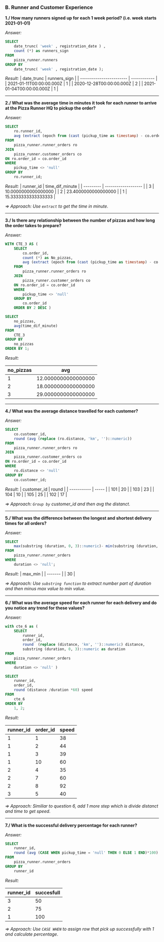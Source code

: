 ### **B. Runner and Customer Experience**
**1./ How many runners signed up for each 1 week period? (i.e. week starts 2021-01-01)**

*Answer:*
````sql
SELECT   
    date_trunc( 'week' , registration_date ) ,
    count (*) as runners_sign
FROM 
    pizza_runner.runners
GROUP BY 
    date_trunc( 'week' , registration_date );
````
*Result:*
| date_trunc               | runners_sign |
| ------------------------ | ------------ |
| 2021-01-11T00:00:00.000Z | 1            |
| 2020-12-28T00:00:00.000Z | 2            |
| 2021-01-04T00:00:00.000Z | 1            |

***
**2./ What was the average time in minutes it took for each runner to arrive at the Pizza Runner HQ to pickup the order?**

*Answer:*
````sql
SELECT 
    ro.runner_id,
    avg (extract (epoch from (cast (pickup_time as timestamp) - co.order_time))::integer/60) time_dif_minute 
FROM 
    pizza_runner.runner_orders ro
JOIN 
    pizza_runner.customer_orders co 
ON ro.order_id = co.order_id
WHERE 
    pickup_time <> 'null'
GROUP BY 
    ro.runner_id;
````

*Result:*
| runner_id | time_dif_minute     |
| --------- | ------------------- |
| 3         | 10.0000000000000000 |
| 2         | 23.4000000000000000 |
| 1         | 15.3333333333333333 |

*=> Approach: Use `extract` to get the time in minute*.
***
**3./ Is there any relationship between the number of pizzas and how long the order takes to prepare?**

*Answer:*
````sql
WITH CTE_3 AS (
    SELECT 
        co.order_id,
        count (*) as No_pizzas,
        avg (extract (epoch from (cast (pickup_time as timestamp) - co.order_time))::integer/60) time_dif_minute 
    FROM 
        pizza_runner.runner_orders ro
    JOIN 
        pizza_runner.customer_orders co 
    ON ro.order_id = co.order_id
    WHERE 
        pickup_time <> 'null'
    GROUP BY 
        co.order_id
    ORDER BY 2 DESC )

SELECT 
    no_pizzas,
    avg(time_dif_minute)
FROM 
    CTE_3
GROUP BY 
    no_pizzas
ORDER BY 1;

````
*Result:*

| no_pizzas | avg                 |
| --------- | ------------------- |
| 1         | 12.0000000000000000 |
| 2         | 18.0000000000000000 |
| 3         | 29.0000000000000000 |

***
**4./ What was the average distance travelled for each customer?**

*Answer:*

````sql
SELECT 
    co.customer_id,
    round (avg (replace (ro.distance, 'km', '')::numeric))
FROM 
    pizza_runner.runner_orders ro 
JOIN 
    pizza_runner.customer_orders co 
ON ro.order_id = co.order_id
WHERE 
    ro.distance <> 'null'
GROUP BY 
    co.customer_id;
````

*Result:*
| customer_id | round |
| ----------- | ----- |
| 101         | 20    |
| 103         | 23    |
| 104         | 10    |
| 105         | 25    |
| 102         | 17    |

*=> Approach: `Group by` *customer_id* and then avg the distanct*.
***
**5./ What was the difference between the longest and shortest delivery times for all orders?**

*Answer:*
````sql
SELECT 
    max(substring (duration, 0, 3)::numeric)- min(substring (duration, 0, 3)::numeric) max_min
FROM 
    pizza_runner.runner_orders
WHERE 
    duration <> 'null';
````

*Result:*
| max_min |
| ------- |
| 30      |

*=> Approach: Use `substring function` to extract number part of duration and then minus max value to min value*.
***
**6./ What was the average speed for each runner for each delivery and do you notice any trend for these values?**

*Answer:*
````sql
with cte_6 as (
    SELECT 
        runner_id,
        order_id,
        round  (replace (distance, 'km', '')::numeric) distance,
        substring (duration, 0, 3)::numeric as duration
FROM 
    pizza_runner.runner_orders
WHERE 
    duration <> 'null' )

SELECT 
    runner_id,
    order_id,
    round (distance /duration *60) speed
FROM 
    cte_6
ORDER BY 
    1, 2;
````

*Result:* 

| runner_id | order_id | speed |
| --------- | -------- | ----- |
| 1         | 1        | 38    |
| 1         | 2        | 44    |
| 1         | 3        | 39    |
| 1         | 10       | 60    |
| 2         | 4        | 35    |
| 2         | 7        | 60    |
| 2         | 8        | 92    |
| 3         | 5        | 40    |

*=> Approach: Similiar to question 6, add 1 more step which is divide distanct and time to get speed*.
***
**7./ What is the successful delivery percentage for each runner?**

*Answer:*
````sql
SELECT 
    runner_id,
    round (avg (CASE WHEN pickup_time = 'null' THEN 0 ELSE 1 END)*100) AS succesfull
FROM 
    pizza_runner.runner_orders
GROUP BY 
    runner_id
````

*Result:*

| runner_id | succesfull |
| --------- | ---------- |
| 3         | 50         |
| 2         | 75         |
| 1         | 100        |

*=> Approach: Use `CASE WHEN` to assign row that pick up successfully with 1 and calculate percentage*.